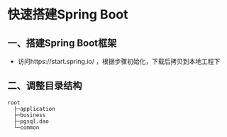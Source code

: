 # 快速搭建Spring Boot
## 一、搭建Spring Boot框架
* 访问https://start.spring.io/
，根据步骤初始化，下载后拷贝到本地工程下
## 二、调整目录结构
<!--└─├│-->
```
root
  ├─application
  ├─business
  ├─pgsql.dao
  └─common
```
